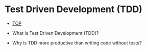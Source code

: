 # Test Driven Development (TDD) 
- [TOP](https://www.theodinproject.com/courses/web-development-101/lessons/fundamentals-part-4?ref=lnav)

- What is Test Driven Development (TDD)? 

- Why is TDD more productive than writing code without tests? 